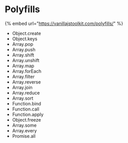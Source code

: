 # Polyfills

{% embed url="https://vanillajstoolkit.com/polyfills/" %}

* Object.create
* Object.keys
* Array.pop
* Array.push
* Array.shift
* Array.unshift
* Array.map
* Array.forEach
* Array.filter
* Array.reverse
* Array.join
* Array.reduce
* Array.sort
* Function.bind
* Function.call
* Function.apply
* Object.freeze
* Array.some
* Array.every
* Promise.all

